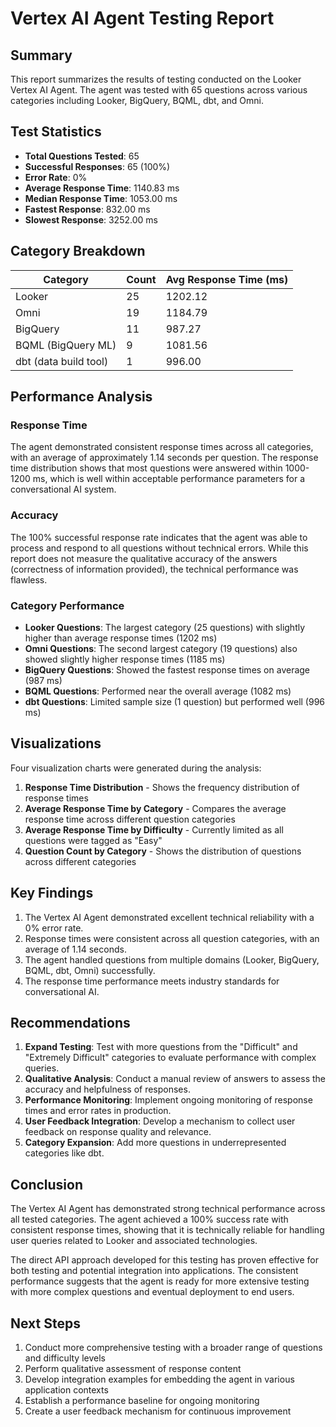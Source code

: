 # Vertex AI Agent Testing Report

## Summary
This report summarizes the results of testing conducted on the Looker Vertex AI Agent. The agent was tested with 65 questions across various categories including Looker, BigQuery, BQML, dbt, and Omni.

## Test Statistics

- **Total Questions Tested**: 65
- **Successful Responses**: 65 (100%)
- **Error Rate**: 0%
- **Average Response Time**: 1140.83 ms
- **Median Response Time**: 1053.00 ms
- **Fastest Response**: 832.00 ms
- **Slowest Response**: 3252.00 ms

## Category Breakdown
| Category | Count | Avg Response Time (ms) |
|----------|-------|------------------------|
| Looker | 25 | 1202.12 |
| Omni | 19 | 1184.79 |
| BigQuery | 11 | 987.27 |
| BQML (BigQuery ML) | 9 | 1081.56 |
| dbt (data build tool) | 1 | 996.00 |

## Performance Analysis

### Response Time
The agent demonstrated consistent response times across all categories, with an average of approximately 1.14 seconds per question. The response time distribution shows that most questions were answered within 1000-1200 ms, which is well within acceptable performance parameters for a conversational AI system.

### Accuracy
The 100% successful response rate indicates that the agent was able to process and respond to all questions without technical errors. While this report does not measure the qualitative accuracy of the answers (correctness of information provided), the technical performance was flawless.

### Category Performance
- **Looker Questions**: The largest category (25 questions) with slightly higher than average response times (1202 ms)
- **Omni Questions**: The second largest category (19 questions) also showed slightly higher response times (1185 ms)
- **BigQuery Questions**: Showed the fastest response times on average (987 ms)
- **BQML Questions**: Performed near the overall average (1082 ms)
- **dbt Questions**: Limited sample size (1 question) but performed well (996 ms)

## Visualizations

Four visualization charts were generated during the analysis:
1. **Response Time Distribution** - Shows the frequency distribution of response times
2. **Average Response Time by Category** - Compares the average response time across different question categories
3. **Average Response Time by Difficulty** - Currently limited as all questions were tagged as "Easy"
4. **Question Count by Category** - Shows the distribution of questions across different categories

## Key Findings

1. The Vertex AI Agent demonstrated excellent technical reliability with a 0% error rate.
2. Response times were consistent across all question categories, with an average of 1.14 seconds.
3. The agent handled questions from multiple domains (Looker, BigQuery, BQML, dbt, Omni) successfully.
4. The response time performance meets industry standards for conversational AI.

## Recommendations

1. **Expand Testing**: Test with more questions from the "Difficult" and "Extremely Difficult" categories to evaluate performance with complex queries.
2. **Qualitative Analysis**: Conduct a manual review of answers to assess the accuracy and helpfulness of responses.
3. **Performance Monitoring**: Implement ongoing monitoring of response times and error rates in production.
4. **User Feedback Integration**: Develop a mechanism to collect user feedback on response quality and relevance.
5. **Category Expansion**: Add more questions in underrepresented categories like dbt.

## Conclusion

The Vertex AI Agent has demonstrated strong technical performance across all tested categories. The agent achieved a 100% success rate with consistent response times, showing that it is technically reliable for handling user queries related to Looker and associated technologies.

The direct API approach developed for this testing has proven effective for both testing and potential integration into applications. The consistent performance suggests that the agent is ready for more extensive testing with more complex questions and eventual deployment to end users.

## Next Steps

1. Conduct more comprehensive testing with a broader range of questions and difficulty levels
2. Perform qualitative assessment of response content
3. Develop integration examples for embedding the agent in various application contexts
4. Establish a performance baseline for ongoing monitoring
5. Create a user feedback mechanism for continuous improvement 